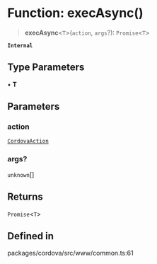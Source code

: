 # Function: execAsync()

> **execAsync**\<`T`\>(`action`, `args`?): `Promise`\<`T`\>

**`Internal`**

## Type Parameters

• **T**

## Parameters

### action

[`CordovaAction`](../type-aliases/CordovaAction.md)

### args?

`unknown`[]

## Returns

`Promise`\<`T`\>

## Defined in

packages/cordova/src/www/common.ts:61
